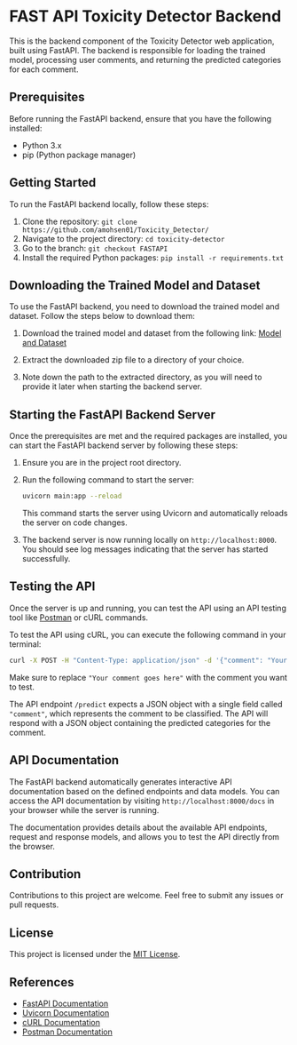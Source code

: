 # FAST API Toxicity Detector Backend

This is the backend component of the Toxicity Detector web application, built using FastAPI. The backend is responsible for loading the trained model, processing user comments, and returning the predicted categories for each comment.

## Prerequisites

Before running the FastAPI backend, ensure that you have the following installed:

- Python 3.x
- pip (Python package manager)

## Getting Started

To run the FastAPI backend locally, follow these steps:

1. Clone the repository: `git clone https://github.com/amohsen01/Toxicity_Detector/`
2. Navigate to the project directory: `cd toxicity-detector`
3. Go to the branch: `git checkout FASTAPI`
4. Install the required Python packages: `pip install -r requirements.txt`

## Downloading the Trained Model and Dataset

To use the FastAPI backend, you need to download the trained model and dataset. Follow the steps below to download them:

1. Download the trained model and dataset from the following link:
   [Model and Dataset](https://www.dropbox.com/s/tlc7kv2soj5cghx/Model_Dataset.zip?dl=0)

2. Extract the downloaded zip file to a directory of your choice.

3. Note down the path to the extracted directory, as you will need to provide it later when starting the backend server.

## Starting the FastAPI Backend Server

Once the prerequisites are met and the required packages are installed, you can start the FastAPI backend server by following these steps:

1. Ensure you are in the project root directory.
2. Run the following command to start the server:

   ```bash
   uvicorn main:app --reload
   ```

   This command starts the server using Uvicorn and automatically reloads the server on code changes.

3. The backend server is now running locally on `http://localhost:8000`. You should see log messages indicating that the server has started successfully.

## Testing the API

Once the server is up and running, you can test the API using an API testing tool like [Postman](https://www.postman.com/) or cURL commands.

To test the API using cURL, you can execute the following command in your terminal:

```bash
curl -X POST -H "Content-Type: application/json" -d '{"comment": "Your comment goes here"}' http://localhost:8000/predict
```

Make sure to replace `"Your comment goes here"` with the comment you want to test.

The API endpoint `/predict` expects a JSON object with a single field called `"comment"`, which represents the comment to be classified. The API will respond with a JSON object containing the predicted categories for the comment.

## API Documentation

The FastAPI backend automatically generates interactive API documentation based on the defined endpoints and data models. You can access the API documentation by visiting `http://localhost:8000/docs` in your browser while the server is running.

The documentation provides details about the available API endpoints, request and response models, and allows you to test the API directly from the browser.

## Contribution

Contributions to this project are welcome. Feel free to submit any issues or pull requests.

## License

This project is licensed under the [MIT License](LICENSE).

## References

- [FastAPI Documentation](https://fastapi.tiangolo.com/)
- [Uvicorn Documentation](https://www.uvicorn.org/)
- [cURL Documentation](https://curl.se/docs/)
- [Postman Documentation](https://learning.postman.com/docs/getting-started/introduction/)
